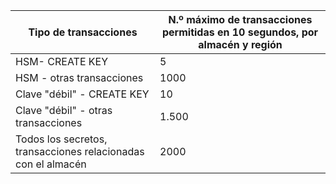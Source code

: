 
| Tipo de transacciones | N.º máximo de transacciones permitidas en 10 segundos, por almacén y región
--- | ---
| HSM- CREATE KEY | 5
| HSM - otras transacciones | 1000
| Clave "débil" - CREATE KEY | 10
| Clave "débil" - otras transacciones | 1.500
| Todos los secretos, transacciones relacionadas con el almacén | 2000
 
 

<!---HONumber=July15_HO4-->